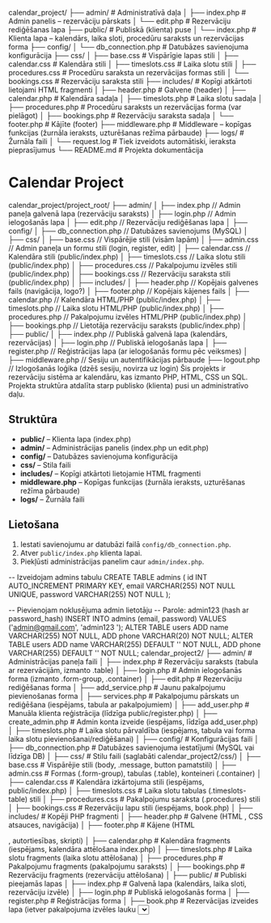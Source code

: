 calendar_project/
├── admin/                    # Administratīvā daļa
│   ├── index.php            # Admin panelis – rezervāciju pārskats
│   └── edit.php             # Rezervāciju rediģēšanas lapa
├── public/                   # Publiskā (klienta) puse
│   └── index.php            # Klienta lapa – kalendārs, laika sloti, procedūru saraksts un rezervācijas forma
├── config/
│   └── db_connection.php    # Datubāzes savienojuma konfigurācija
├── css/
│   ├── base.css             # Vispārīgie lapas stili
│   ├── calendar.css         # Kalendāra stili
│   ├── timeslots.css        # Laika slotu stili
│   ├── procedures.css       # Procedūru saraksta un rezervācijas formas stili
│   └── bookings.css         # Rezervāciju saraksta stili
├── includes/                 # Kopīgi atkārtoti lietojami HTML fragmenti
│   ├── header.php           # Galvene (header)
│   ├── calendar.php         # Kalendāra sadaļa
│   ├── timeslots.php        # Laika slotu sadaļa
│   ├── procedures.php       # Procedūru saraksts un rezervācijas forma (var pielāgot)
│   ├── bookings.php         # Rezervāciju saraksta sadaļa
│   └── footer.php           # Kājīte (footer)
├── middleware.php            # Middleware – kopīgas funkcijas (žurnāla ieraksts, uzturēšanas režīma pārbaude)
├── logs/                     # Žurnāla faili
│   └── request.log          # Tiek izveidots automātiski, ieraksta pieprasījumus
└── README.md                 # Projekta dokumentācija

# Calendar Project
calendar_project/project_root/
├── admin/
│   ├── index.php         // Admin paneļa galvenā lapa (rezervāciju saraksts)
│   ├── login.php         // Admin ielogošanās lapa
│   ├── edit.php          // Rezervāciju rediģēšanas lapa
│
├── config/
│   ├── db_connection.php // Datubāzes savienojums (MySQL)
│
├── css/
│   ├── base.css          // Vispārējie stili (visām lapām)
│   ├── admin.css         // Admin paneļa un formu stili (login, register, edit)
│   ├── calendar.css      // Kalendāra stili (public/index.php)
│   ├── timeslots.css     // Laika slotu stili (public/index.php)
│   ├── procedures.css    // Pakalpojumu izvēles stili (public/index.php)
│   ├── bookings.css      // Rezervāciju saraksta stili (public/index.php)
│
├── includes/
│   ├── header.php        // Kopējais galvenes fails (navigācija, logo?)
│   ├── footer.php        // Kopējais kājenes fails
│   ├── calendar.php      // Kalendāra HTML/PHP (public/index.php)
│   ├── timeslots.php     // Laika slotu HTML/PHP (public/index.php)
│   ├── procedures.php    // Pakalpojumu izvēles HTML/PHP (public/index.php)
│   ├── bookings.php      // Lietotāja rezervāciju saraksts (public/index.php)
│
├── public/
│   ├── index.php         // Publiskā galvenā lapa (kalendārs, rezervācijas)
│   ├── login.php         // Publiskā ielogošanās lapa
│   ├── register.php      // Reģistrācijas lapa (ar ielogošanās formu pēc veiksmes)
│
├── middleware.php        // Sesiju un autentifikācijas pārbaude
├── logout.php            // Izlogošanās loģika (dzēš sesiju, novirza uz login)
Šis projekts ir rezervāciju sistēma ar kalendāru, kas izmanto PHP, HTML, CSS un SQL. Projekta struktūra atdalīta starp publisko (klienta) pusi un administratīvo daļu.

## Struktūra
- **public/** – Klienta lapa (index.php)
- **admin/** – Administrācijas panelis (index.php un edit.php)
- **config/** – Datubāzes savienojuma konfigurācija
- **css/** – Stila faili
- **includes/** – Kopīgi atkārtoti lietojamie HTML fragmenti
- **middleware.php** – Kopīgas funkcijas (žurnāla ieraksts, uzturēšanas režīma pārbaude)
- **logs/** – Žurnāla faili

## Lietošana
1. Iestati savienojumu ar datubāzi failā `config/db_connection.php`.
2. Atver `public/index.php` klienta lapai.
3. Piekļūsti administrācijas panelim caur `admin/index.php`.

-- Izveidojam admins tabulu
CREATE TABLE admins (
    id INT AUTO_INCREMENT PRIMARY KEY,
    email VARCHAR(255) NOT NULL UNIQUE,
    password VARCHAR(255) NOT NULL
);

-- Pievienojam noklusējuma admin lietotāju
-- Parole: admin123 (hash ar password_hash)
INSERT INTO admins (email, password) 
VALUES ('admin@gmail.com', 'admin123 ');
ALTER TABLE users
ADD name VARCHAR(255) NOT NULL,
ADD phone VARCHAR(20) NOT NULL;
ALTER TABLE users
ADD name VARCHAR(255) DEFAULT '' NOT NULL,
ADD phone VARCHAR(255) DEFAULT '' NOT NULL;
calendar_project2/
├── admin/                           # Administrācijas paneļa faili
│   ├── index.php                    # Rezervāciju saraksts (tabula ar rezervācijām, izmanto .table)
│   ├── login.php                    # Admin ielogošanās forma (izmanto .form-group, .container)
│   ├── edit.php                     # Rezervāciju rediģēšanas forma
│   ├── add_service.php              # Jaunu pakalpojumu pievienošanas forma
│   ├── services.php                 # Pakalpojumu pārskats un rediģēšana (iespējams, tabula ar pakalpojumiem)
│   ├── add_user.php                 # Manuāla klienta reģistrācija (līdzīga public/register.php)
│   ├── create_admin.php             # Admin konta izveide (iespējams, līdzīga add_user.php)
│   ├── timeslots.php                # Laika slotu pārvaldība (iespējams, tabula vai forma laika slotu pievienošanai/rediģēšanai)
│
├── config/                          # Konfigurācijas faili
│   ├── db_connection.php            # Datubāzes savienojuma iestatījumi (MySQL vai līdzīga DB)
│
├── css/                             # Stilu faili (saglabāti calendar_project2/css/)
│   ├── base.css                     # Vispārējie stili (body, .message, button pamatstili)
│   ├── admin.css                    # Formas (.form-group), tabulas (.table), konteineri (.container)
│   ├── calendar.css                 # Kalendāra izkārtojuma stili (iespējams, public/index.php)
│   ├── timeslots.css                # Laika slotu tabulas (.timeslots-table) stili
│   ├── procedures.css               # Pakalpojumu saraksta (.procedures) stili
│   ├── bookings.css                 # Rezervāciju lapu stili (iespējams, book.php)
│
├── includes/                        # Kopēji PHP fragmenti
│   ├── header.php                   # Galvene (HTML <head>, CSS atsauces, navigācija)
│   ├── footer.php                   # Kājene (HTML <footer>, autortiesības, skripti)
│   ├── calendar.php                 # Kalendāra fragments (iespējams, kalendāra attēlošana index.php)
│   ├── timeslots.php                # Laika slotu fragments (laika slotu attēlošana)
│   ├── procedures.php               # Pakalpojumu fragments (pakalpojumu saraksts)
│   ├── bookings.php                 # Rezervāciju fragments (rezervāciju attēlošana)
│
├── public/                          # Publiski pieejamās lapas
│   ├── index.php                    # Galvenā lapa (kalendārs, laika sloti, rezervāciju izvēle)
│   ├── login.php                    # Publiskā ielogošanās forma
│   ├── register.php                 # Reģistrācijas forma
│   ├── book.php                     # Rezervācijas izveides lapa (ietver pakalpojuma izvēles lauku <select>)
│
├── middleware.php                   # Sesiju pārbaude, žurnalēšana, autentifikācijas loģika
├── logout.php                       # Izlogošanās (sesijas dzēšana)
ALTER TABLE timeslots
ADD is_active TINYINT(1) NOT NULL DEFAULT 1;